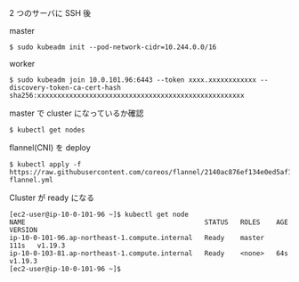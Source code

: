 2 つのサーバに SSH 後

master

```
$ sudo kubeadm init --pod-network-cidr=10.244.0.0/16
```

worker

```
$ sudo kubeadm join 10.0.101.96:6443 --token xxxx.xxxxxxxxxxxx --discovery-token-ca-cert-hash sha256:xxxxxxxxxxxxxxxxxxxxxxxxxxxxxxxxxxxxxxxxxxxxxxxxxxxx
```

master で cluster になっているか確認

```
$ kubectl get nodes
```

flannel(CNI) を deploy

```
$ kubectl apply -f https://raw.githubusercontent.com/coreos/flannel/2140ac876ef134e0ed5af15c65e414cf26827915/Documentation/kube-flannel.yml
```

Cluster が ready になる

```
[ec2-user@ip-10-0-101-96 ~]$ kubectl get node
NAME                                             STATUS   ROLES    AGE    VERSION
ip-10-0-101-96.ap-northeast-1.compute.internal   Ready    master   111s   v1.19.3
ip-10-0-103-81.ap-northeast-1.compute.internal   Ready    <none>   64s    v1.19.3
[ec2-user@ip-10-0-101-96 ~]$
```
